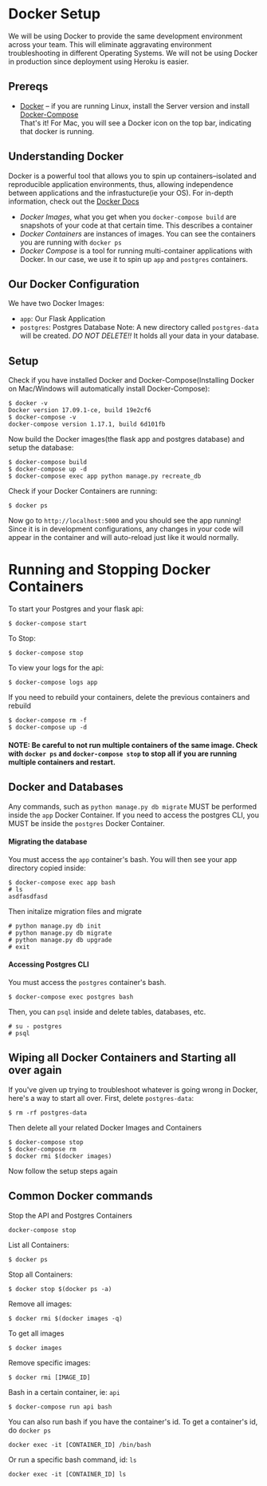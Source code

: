 # Docker Setup
We will be using Docker to provide the same development environment across your team. This will eliminate aggravating environment troubleshooting in different Operating Systems. We will not be using Docker in production since deployment using Heroku is easier.
## Prereqs
- [Docker](https://docs.docker.com/engine/installation/#time-based-release-schedule) – if you are running Linux, install the Server version and install [Docker-Compose](https://docs.docker.com/compose/install/#install-compose)<br>
That's it! For Mac, you will see a Docker icon on the top bar, indicating that docker is running. 
## Understanding Docker
Docker is a powerful tool that allows you to spin up containers–isolated and reproducible application environments, thus, allowing independence between applications and the infrastucture(ie your OS). 
For in-depth information, check out the [Docker Docs](https://docs.docker.com/get-started/)<br>
- *Docker Images*, what you get when you ```docker-compose build``` are snapshots of your code at that certain time. This describes a container
- *Docker Containers* are instances of images. You can see the containers you are running with ```docker ps```
- *Docker Compose* is a tool for running multi-container applications with Docker. In our case, we use it to spin up ```app``` and ```postgres``` containers. 
## Our Docker Configuration
We have two Docker Images: 
- ```app```: Our Flask Application
- ```postgres```: Postgres Database
Note: A new directory called ```postgres-data``` will be created. *DO NOT DELETE!!* It holds all your data in your database.
## Setup
Check if you have installed Docker and Docker-Compose(Installing Docker on Mac/Windows will automatically install Docker-Compose):
```
$ docker -v
Docker version 17.09.1-ce, build 19e2cf6
$ docker-compose -v
docker-compose version 1.17.1, build 6d101fb
```
Now build the Docker images(the flask app and postgres database) and setup the database:
```
$ docker-compose build
$ docker-compose up -d
$ docker-compose exec app python manage.py recreate_db
```
Check if your Docker Containers are running:
```
$ docker ps
```
Now go to ```http://localhost:5000``` and you should see the app running! Since it is in development configurations, any changes in your code will appear in the container and will auto-reload just like it would normally. 
# Running and Stopping Docker Containers
To start your Postgres and your flask api:
```
$ docker-compose start
```
To Stop:
``` 
$ docker-compose stop
```
To view your logs for the api:
```
$ docker-compose logs app
```
If you need to rebuild your containers, delete the previous containers and rebuild
```
$ docker-compose rm -f
$ docker-compose up -d
```
#### NOTE: Be careful to not run multiple containers of the same image. Check with ```docker ps``` and ```docker-compose stop``` to stop all if you are running multiple containers and restart. 
## Docker and Databases
Any commands, such as ```python manage.py db migrate``` MUST be performed inside the ```app``` Docker Container. If you need to access the postgres CLI, you MUST be inside the ```postgres``` Docker Container. <br>
#### Migrating the database
You must access the ```app``` container's bash. You will then see your app directory copied inside: 
```
$ docker-compose exec app bash
# ls
asdfasdfasd
```
Then initalize migration files and migrate
```
# python manage.py db init
# python manage.py db migrate
# python manage.py db upgrade
# exit
```
#### Accessing Postgres CLI
You must access the ```postgres``` container's bash. 
```
$ docker-compose exec postgres bash
```
Then, you can ```psql``` inside and delete tables, databases, etc.
```
# su - postgres
# psql
```

## Wiping all Docker Containers and Starting all over again
If you've given up trying to troubleshoot whatever is going wrong in Docker, here's a way to start all over. First, delete ```postgres-data```:
```
$ rm -rf postgres-data
```
Then delete all your related Docker Images and Containers
```
$ docker-compose stop
$ docker-compose rm
$ docker rmi $(docker images)
```
Now follow the setup steps again
## Common Docker commands
Stop the API and Postgres Containers
```
docker-compose stop
```
List all Containers:
```
$ docker ps
```
Stop all Containers:
```
$ docker stop $(docker ps -a)
```
Remove all images:
```
$ docker rmi $(docker images -q)
```
To get all images
```
$ docker images
```
Remove specific images:
```
$ docker rmi [IMAGE_ID]
```
Bash in a certain container, ie: ```api```
```
$ docker-compose run api bash
```
You can also run bash if you have the container's id. To get a container's id, do ```docker ps```
```
docker exec -it [CONTAINER_ID] /bin/bash
```
Or run a specific bash command, id: ```ls```
```
docker exec -it [CONTAINER_ID] ls
```



